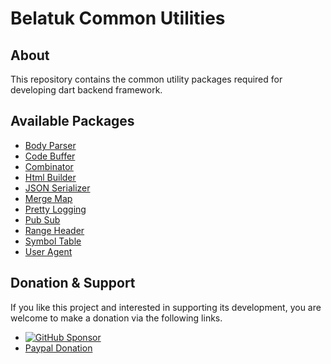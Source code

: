 # Belatuk Common Utilities

## About

This repository contains the common utility packages required for developing dart backend framework.

## Available Packages

* [Body Parser](https://github.com/dart-backend/belatuk-common-utilities/tree/main/packages/body_parser)
* [Code Buffer](https://github.com/dart-backend/belatuk-common-utilities/tree/main/packages/code_buffer)
* [Combinator](https://github.com/dart-backend/belatuk-common-utilities/tree/main/packages/combinator)
* [Html Builder](https://github.com/dart-backend/belatuk-common-utilities/tree/main/packages/html_builder)
* [JSON Serializer](https://github.com/dart-backend/belatuk-common-utilities/tree/main/packages/json_serializer)
* [Merge Map](https://github.com/dart-backend/belatuk-common-utilities/tree/main/packages/merge_map)
* [Pretty Logging](https://github.com/dart-backend/belatuk-common-utilities/tree/main/packages/pretty_logging)
* [Pub Sub](https://github.com/dart-backend/belatuk-common-utilities/tree/main/packages/pub_sub)
* [Range Header](https://github.com/dart-backend/belatuk-common-utilities/tree/main/packages/range_header)
* [Symbol Table](https://github.com/dart-backend/belatuk-common-utilities/tree/main/packages/symbol_table)
* [User Agent](https://github.com/dart-backend/belatuk-common-utilities/tree/main/packages/user_agent)

## Donation & Support

If you like this project and interested in supporting its development, you are welcome to make a donation via the following links.

* [![GitHub Sponsor](https://img.shields.io/static/v1?label=Sponsor&message=%E2%9D%A4&logo=GitHub&color=%23fe8e86)](https://github.com/sponsors/dukefirehawk)
* [Paypal Donation](https://paypal.me/dukefirehawk?country.x=MY&locale.x=en_US)
